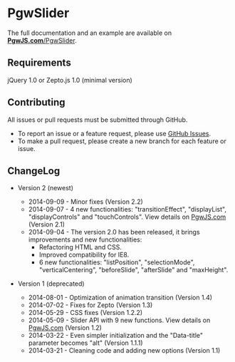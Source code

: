 PgwSlider
=========

The full documentation and an example are available on [**PgwJS.com**/PgwSlider](http://pgwjs.com/pgwslider/).


Requirements
---------

jQuery 1.0 or Zepto.js 1.0 (minimal version)


Contributing
---------

All issues or pull requests must be submitted through GitHub.

* To report an issue or a feature request, please use [GitHub Issues](https://github.com/Pagawa/PgwSlider/issues).
* To make a pull request, please create a new branch for each feature or issue.


ChangeLog
---------

* Version 2 (newest)
    * 2014-09-09 - Minor fixes (Version 2.2)
    * 2014-09-07 - 4 new functionalities: "transitionEffect", "displayList", "displayControls" and "touchControls". View details on [PgwJS.com](http://pgwjs.com/pgwslider/#documentation) (Version 2.1)
    * 2014-09-04 - The version 2.0 has been released, it brings improvements and new functionalities:
        - Refactoring HTML and CSS.
        - Improved compatibility for IE8.
        - 6 new functionalities: "listPosition", "selectionMode", "verticalCentering", "beforeSlide", "afterSlide" and "maxHeight".

* Version 1 (deprecated)
    * 2014-08-01 - Optimization of animation transition (Version 1.4)
    * 2014-07-02 - Fixes for Zepto (Version 1.3)
    * 2014-05-29 - CSS fixes (Version 1.2.2)
    * 2014-05-09 - Slider API with 9 new functions. View details on [PgwJS.com](http://pgwjs.com/pgwslider/) (Version 1.2)
    * 2014-03-22 - Even simpler initialization and the "Data-title" parameter becomes "alt" (Version 1.1.1)
    * 2014-03-21 - Cleaning code and adding new options (Version 1.1)
